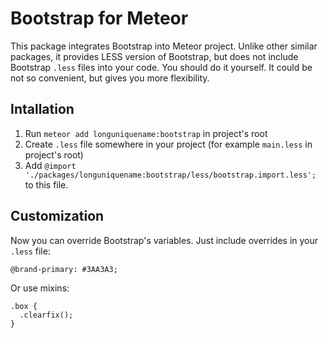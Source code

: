 # Bootstrap for Meteor

This package integrates Bootstrap into Meteor project. Unlike other similar packages, it provides LESS version of Bootstrap, but does not include Bootstrap `.less` files into your code. You should do it yourself. It could be not so convenient, but gives you more flexibility.

## Intallation
1. Run `meteor add longuniquename:bootstrap` in project's root
2. Create `.less` file somewhere in your project (for example `main.less` in project's root)
3. Add `@import './packages/longuniquename:bootstrap/less/bootstrap.import.less';` to this file.

## Customization
Now you can override Bootstrap's variables. Just include overrides in your `.less` file:
```less
@brand-primary: #3AA3A3;
```
Or use mixins:
```less
.box {
  .clearfix();
}
```
